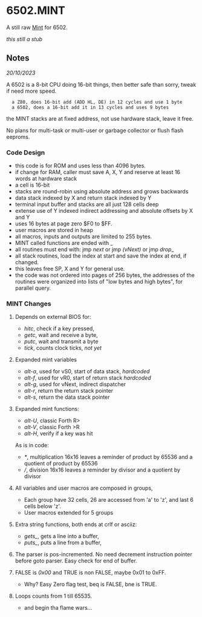 # 6502.MINT

A still raw [Mint](https://github.com/monsonite/MINT) for 6502.

_this still a stub_

## Notes

_20/10/2023_

A 6502 is a 8-bit CPU doing 16-bit things, then better safe than sorry, tweak if need more speed.

      a Z80, does 16-bit add (ADD HL, DE) in 12 cycles and use 1 byte  
      a 6502, does a 16-bit add it in 13 cycles and uses 9 bytes 

the MINT stacks are at fixed address, not use hardware stack, leave it free.

No plans for multi-task or multi-user or garbage collector or flush flash eeproms. 

### Code Design

   - this code is for ROM and uses less than 4096 bytes.
   - if change for RAM, caller must save A, X, Y and reserve at least 16 words at hardware stack 
   - a cell is 16-bit 
   - stacks are round-robin using absolute address and grows backwards
   - data stack indexed by X and return stack indexed by Y 
   - terminal input buffer and stacks are all just 128 cells deep 
   - extense use of Y indexed indirect addressing and absolute offsets by X and Y 
   - uses 16 bytes at page zero $F0 to $FF.
   - user macros are stored in heap
   - all macros, inputs and outputs are limited to 255 bytes.
   - MINT called functions are ended with \_
   - all routines must end with: jmp _next_ or jmp _(vNext)_ or jmp _drop__ 
   - all stack routines, load the index at start and save the index at end, if changed.
   - this leaves free SP, X and Y for general use.
   - the code was not ordered into pages of 256 bytes, the addresses of the routines were organized into lists of "low bytes and high bytes", for parallel query.
     
### MINT Changes

1. Depends on external BIOS for:
      - _hitc_, check if a key pressed,
      - _getc_, wait and receive a byte,
      - _putc_, wait and transmit a byte
      - _tick_, counts clock ticks, *not yet*

2. Expanded mint variables
      - _alt-a_, used for vS0, start of data stack, *hardcoded*
      - _alt-f_, used for vR0, start of return stack  *hardcoded*
      - _alt-g_, used for vNext, indirect dispatcher  
      - _alt-r_, return the return stack pointer
      - _alt-s_, return the data stack pointer

3. Expanded mint functions:
      - _alt-U_, classic Forth R> 
      - _alt-V_, classic Forth >R 
      - _alt-H_, verify if a key was hit 

      As is in code:
   
      - _*_, multiplication 16x16 leaves a reminder of product by 65536 and a quotient of product by 65536
      - _/_, division 16x16 leaves a reminder by divisor and a quotient by divisor   
  
5. All variables and user macros are composed in groups,
      - Each group have 32 cells, 26 are accessed from 'a' to 'z', and last 6 cells below 'z'.
      - User macros extended for 5 groups  

6. Extra string functions, both ends at crlf or asciiz:
      - _gets\__, gets a line into a buffer, 
      - _puts\__, puts a line from a buffer,  

7. The parser is pos-incremented. No need decrement instruction pointer before goto parser. Easy check for end of buffer.

8. FALSE is _0x00_ and TRUE is non FALSE, maybe 0x01 to 0xFF.
      - Why? Easy Zero flag test, beq is FALSE, bne is TRUE.

8. Loops counts from 1 till 65535.
      - and begin tha flame wars...


    
